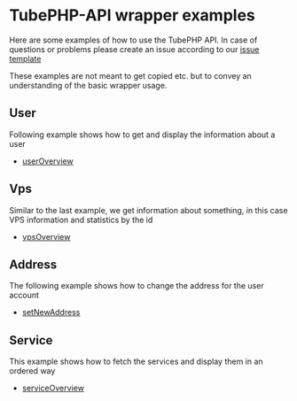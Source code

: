 # TubePHP-API wrapper examples

Here are some examples of how to use the TubePHP API. In case of questions or problems please create an issue according to our [issue template](https://github.com/TubeHosting/TubePHP-API/tree/main/.github/ISSUE_TEMPLATE)
 
These examples are not meant to get copied etc. but to convey an understanding of the basic wrapper usage.

## User

Following example shows how to get and display the information about a user

- [userOverview](userOverview/)

## Vps

Similar to the last example, we get information about something, in this case VPS information and statistics by the id

- [vpsOverview](vpsOverview/)

## Address

The following example shows how to change the address for the user account 

- [setNewAddress](setNewAddress/)

## Service

This example shows how to fetch the services and display them in an ordered way

- [serviceOverview](serviceOverview/)
